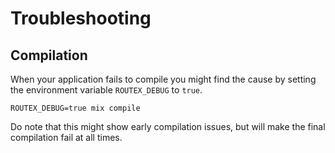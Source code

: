 # Troubleshooting

## Compilation

When your application fails to compile you might find the cause by setting the
environment variable `ROUTEX_DEBUG` to `true`.

    ROUTEX_DEBUG=true mix compile

Do note that this might show early compilation issues, but will make the final
compilation fail at all times.
